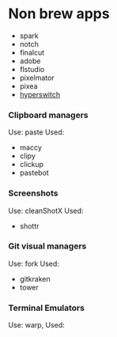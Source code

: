 # Non brew apps
- spark
- notch
- finalcut
- adobe
- flstudio
- pixelmator
- pixea
- [hyperswitch](https://github.com/qzz0518/remove-HyperSwitch-expired-dialog/releases/tag/v1.0)


### Clipboard managers
Use: paste
Used:
- maccy
- clipy
- clickup
- pastebot

### Screenshots
Use: cleanShotX
Used:
- shottr

### Git visual managers
Use: fork
Used:
- gitkraken
- tower

### Terminal Emulators
Use: warp, 
Used:
